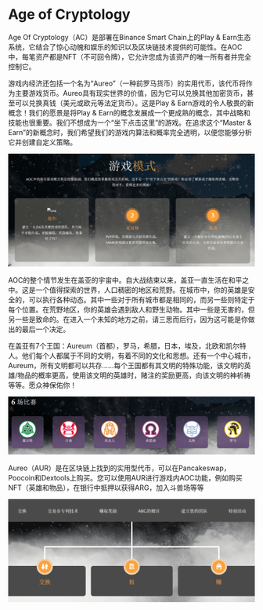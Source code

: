 # Age of Cryptology

Age Of Cryptology（AC）是部署在Binance Smart Chain上的Play & Earn生态系统，它结合了惊心动魄和娱乐的知识以及区块链技术提供的可能性。在AOC中，每笔资产都是NFT（不可回令牌），它允许您成为该资产的唯一所有者并完全控制它。

游戏内经济还包括一个名为“Aureo”（一种前罗马货币）的实用代币，该代币将作为主要游戏货币。Aureo具有现实世界的价值，因为它可以兑换其他加密货币，甚至可以兑换真钱（美元或欧元等法定货币）。这是Play & Earn游戏的令人敬畏的新概念！我们的愿景是将Play & Earn的概念发展成一个更成熟的概念，其中战略和技能也很重要。我们不想成为一个“坐下点击这里”的游戏。在追求这个“Master & Earn”的新概念时，我们希望我们的游戏内算法和概率完全透明，以便您能够分析它并创建自定义策略。

![image-20220802174314275](image-20220802174314275.png)

AOC的整个情节发生在盖亚的宇宙中。自大战结束以来，盖亚一直生活在和平之中。这是一个值得探索的世界，人口稠密的地区和荒野。在城市中，你的英雄是安全的，可以执行各种动态。其中一些对于所有城市都是相同的，而另一些则特定于每个位置。在荒野地区，你的英雄会遇到敌人和野生动物。其中一些是无害的，但另一些是致命的。在进入一个未知的地方之前，请三思而后行，因为这可能是你做出的最后一个决定。

在盖亚有7个王国：Aureum（首都），罗马，希腊，日本，埃及，北欧和凯尔特人。他们每个人都属于不同的文明，有着不同的文化和思想。还有一个中心城市，Aureum，所有文明都可以共存......每个王国都有其文明的特殊功能，该文明的英雄/物品的概率更高，使用该文明的英雄时，赌注的奖励更高，向该文明的神祈祷等等。愿众神保佑你！

![image-20220802174405297](image-20220802174405297.png)

Aureo（AUR）是在区块链上找到的实用型代币，可以在Pancakeswap，Poocoin和Dextools上购买。您可以使用AUR进行游戏内AOC功能，例如购买NFT（英雄和物品），在银行中抵押以获得ARG，加入斗兽场等等

![image-20220802174514260](image-20220802174514260.png)
